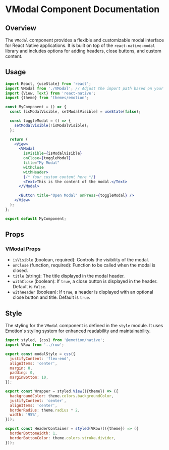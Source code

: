 # VModal Component Documentation

## Overview

The `VModal` component provides a flexible and customizable modal interface for React Native applications. It is built on top of the `react-native-modal` library and includes options for adding headers, close buttons, and custom content.

## Usage

```jsx
import React, {useState} from 'react';
import VModal from './VModal'; // Adjust the import path based on your project structure
import {View, Text} from 'react-native';
import {theme} from 'themes/emotion';

const MyComponent = () => {
  const [isModalVisible, setModalVisible] = useState(false);

  const toggleModal = () => {
    setModalVisible(!isModalVisible);
  };

  return (
    <View>
      <VModal
        isVisible={isModalVisible}
        onClose={toggleModal}
        title="My Modal"
        withClose
        withHeader>
        {/* Your custom content here */}
        <Text>This is the content of the modal.</Text>
      </VModal>

      <Button title="Open Modal" onPress={toggleModal} />
    </View>
  );
};

export default MyComponent;
```

## Props

### VModal Props

- `isVisible` (boolean, required): Controls the visibility of the modal.
- `onClose` (function, required): Function to be called when the modal is closed.
- `title` (string): The title displayed in the modal header.
- `withClose` (boolean): If `true`, a close button is displayed in the header. Default is `false`.
- `withHeader` (boolean): If `true`, a header is displayed with an optional close button and title. Default is `true`.

## Style

The styling for the `VModal` component is defined in the `style` module. It uses Emotion's styling system for enhanced readability and maintainability.

```jsx
import styled, {css} from '@emotion/native';
import VRow from '../row';

export const modalStyle = css({
  justifyContent: 'flex-end',
  alignItems: 'center',
  margin: 0,
  padding: 0,
  marginBottom: 10,
});

export const Wrapper = styled.View(({theme}) => ({
  backgroundColor: theme.colors.backgroundColor,
  justifyContent: 'center',
  alignItems: 'center',
  borderRadius: theme.radius * 2,
  width: '95%',
}));

export const HeaderContainer = styled(VRow)(({theme}) => ({
  borderBottomWidth: 1,
  borderBottomColor: theme.colors.stroke.divider,
}));
```
